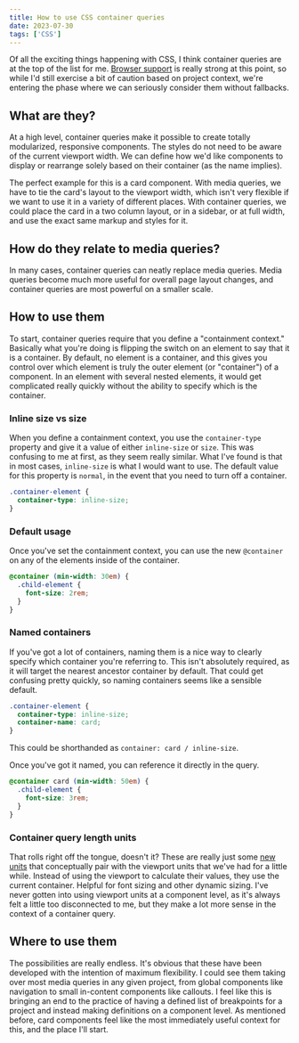 ```yaml
---
title: How to use CSS container queries
date: 2023-07-30
tags: ['CSS']
---
```


Of all the exciting things happening with CSS, I think container queries are at the top of the list for me. [Browser support](https://caniuse.com/css-container-queries) is really strong at this point, so while I'd still exercise a bit of caution based on project context, we're entering the phase where we can seriously consider them without fallbacks.

## What are they?

At a high level, container queries make it possible to create totally modularized, responsive components. The styles do not need to be aware of the current viewport width. We can define how we'd like components to display or rearrange solely based on their container (as the name implies).

The perfect example for this is a card component. With media queries, we have to tie the card's layout to the viewport width, which isn't very flexible if we want to use it in a variety of different places. With container queries, we could place the card in a two column layout, or in a sidebar, or at full width, and use the exact same markup and styles for it.

## How do they relate to media queries?

In many cases, container queries can neatly replace media queries. Media queries become much more useful for overall page layout changes, and container queries are most powerful on a smaller scale.

## How to use them

To start, container queries require that you define a "containment context." Basically what you're doing is flipping the switch on an element to say that it is a container. By default, no element is a container, and this gives you control over which element is truly the outer element (or "container") of a component. In an element with several nested elements, it would get complicated really quickly without the ability to specify which is the container.

### Inline size vs size

When you define a containment context, you use the `container-type` property and give it a value of either `inline-size` or `size`. This was confusing to me at first, as they seem really similar. What I've found is that in most cases, `inline-size` is what I would want to use. The default value for this property is `normal`, in the event that you need to turn off a container.

```css
.container-element {
  container-type: inline-size;
}
```

### Default usage

Once you've set the containment context, you can use the new `@container` on any of the elements inside of the container.

```css
@container (min-width: 30em) {
  .child-element {
    font-size: 2rem;
  }
}
```

### Named containers

If you've got a lot of containers, naming them is a nice way to clearly specify which container you're referring to. This isn't absolutely required, as it will target the nearest ancestor container by default. That could get confusing pretty quickly, so naming containers seems like a sensible default.

```css
.container-element {
  container-type: inline-size;
  container-name: card;
}
```

This could be shorthanded as `container: card / inline-size`.

Once you've got it named, you can reference it directly in the query.

```css
@container card (min-width: 50em) {
  .child-element {
    font-size: 3rem;
  }
}
```

### Container query length units

That rolls right off the tongue, doesn't it? These are really just some [new units](https://developer.mozilla.org/en-US/docs/Web/CSS/CSS_Container_Queries#container_query_length_units) that conceptually pair with the viewport units that we've had for a little while. Instead of using the viewport to calculate their values, they use the current container. Helpful for font sizing and other dynamic sizing. I've never gotten into using viewport units at a component level, as it's always felt a little too disconnected to me, but they make a lot more sense in the context of a container query.

## Where to use them

The possibilities are really endless. It's obvious that these have been developed with the intention of maximum flexibility. I could see them taking over most media queries in any given project, from global components like navigation to small in-content components like callouts. I feel like this is bringing an end to the practice of having a defined list of breakpoints for a project and instead making definitions on a component level. As mentioned before, card components feel like the most immediately useful context for this, and the place I'll start.
